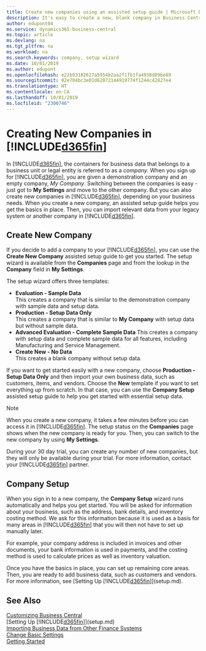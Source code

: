 ```yaml
---
title: Create new companies using an assisted setup guide | Microsoft Docs
description: It's easy to create a new, blank company in Business Central. An assisted setup guide helps you through the steps, and you can import your existing business data.
author: edupont04
ms.service: dynamics365-business-central
ms.topic: article
ms.devlang: na
ms.tgt_pltfrm: na
ms.workload: na
ms.search.keywords: company, setup wizard
ms.date: 10/01/2019
ms.author: edupont
ms.openlocfilehash: e22b93182627a5954b2aa2f1fb1fa4938d89be89
ms.sourcegitcommit: 02e704bc3e01d62072144919774f1244c42827e4
ms.translationtype: HT
ms.contentlocale: en-CA
ms.lasthandoff: 10/01/2019
ms.locfileid: "2300746"
---
```

# <a name="creating-new-companies-in-included365finincludesd365fin_mdmd"></a>Creating New Companies in [!INCLUDE[d365fin](includes/d365fin_md.md)]
In [!INCLUDE[d365fin](includes/d365fin_md.md)], the containers for business data that belongs to a business unit or legal entity is referred to as a *company*. When you sign up for [!INCLUDE[d365fin](includes/d365fin_md.md)], you are given a demonstration company and an empty company, *My Company*. Switching between the companies is easy - just got to **My Settings** and move to the other company. But you can also create new companies in [!INCLUDE[d365fin](includes/d365fin_md.md)], depending on your business needs. When you create a new company, an assisted setup guide helps you get the basics in place. Then, you can import relevant data from your legacy system or another company in [!INCLUDE[d365fin](includes/d365fin_md.md)].  

## <a name="create-new-company"></a>Create New Company
If you decide to add a company to your [!INCLUDE[d365fin](includes/d365fin_md.md)], you can use the **Create New Company** assisted setup guide to get you started. The setup wizard is available from the **Companies** page and from the lookup in the **Company** field in **My Settings**.  

The setup wizard offers three templates:

-   **Evaluation - Sample Data**  
    This creates a company that is similar to the demonstration company with sample data and setup data.  
-   **Production - Setup Data Only**  
    This creates a company that is similar to **My Company** with setup data but without sample data.
-   **Advanced Evaluation - Complete Sample Data** This creates a company with setup data and complete sample data for all features, including Manufacturing and Service Management.
-   **Create New - No Data**  
    This creates a blank company without setup data.  

If you want to get started easily with a new company, choose **Production - Setup Data Only** and then import your own business data, such as customers, items, and vendors. Choose the **New** template if you want to set everything up from scratch. In that case, you can use the **Company Setup** assisted setup guide to help you get started with essential setup data.  

> [!NOTE]  
>   When you create a new company, it takes a few minutes before you can access it in [!INCLUDE[d365fin](includes/d365fin_md.md)]. The setup status on the **Companies** page shows when the new company is ready for you. Then, you can switch to the new company by using **My Settings**.  

During your 30 day trial, you can create any number of new companies, but they will only be available during your trial. For more information, contact your [!INCLUDE[d365fin](includes/d365fin_md.md)] partner.  

## <a name="company-setup"></a>Company Setup
When you sign in to a new company, the **Company Setup** wizard runs automatically and helps you get started. You will be asked for information about your business, such as the address, bank details, and inventory costing method. We ask for this information because it is used as a basis for many areas in [!INCLUDE[d365fin](includes/d365fin_md.md)] that you will then not have to set up manually later.  

For example, your company address is included in invoices and other documents, your bank information is used in payments, and the costing method is used to calculate prices as well as inventory valuation.  

Once you have the basics in place, you can set up remaining core areas. Then, you are ready to add business data, such as customers and vendors. For more information, see [Setting Up [!INCLUDE[d365fin](includes/d365fin_md.md)]](setup.md).  

## <a name="see-also"></a>See Also
[Customizing Business Central](ui-customizing-overview.md)  
[Setting Up [!INCLUDE[d365fin](includes/d365fin_md.md)]](setup.md)  
[Importing Business Data from Other Finance Systems](across-import-data-configuration-packages.md)  
[Change Basic Settings](ui-change-basic-settings.md)  
[Getting Started](product-get-started.md)  
